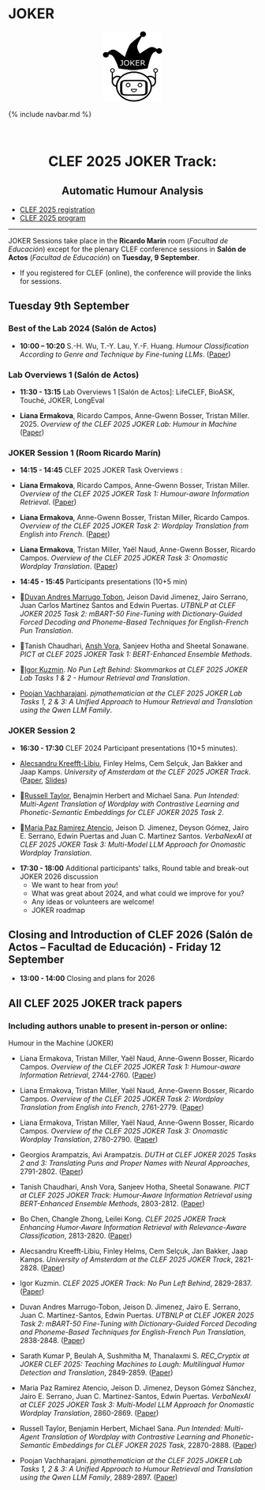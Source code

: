 # JOKER
<p align="center">
  <img src="./img/joker.png" width="120" height="142">
</p>

{% include navbar.md %}

<br>
  <h1 align="center">CLEF 2025 JOKER Track:</h1>
  <h2 align="center">Automatic Humour Analysis</h2>

* [CLEF 2025 registration](https://clef2025.clef-initiative.eu/index.php?page=Pages/registrationConference.html)
* [CLEF 2025 program](https://clef2025.clef-initiative.eu/index.php?page=Pages/programme.html)
  
<!---* [CLEF 2025 LNCS Proceedings, Vol I](https://doi.org/10.1007/978-3-031-71736-9)
* [CLEF 2025 LNCS Proceedings, Vol II](https://doi.org/10.1007/978-3-031-71908-0)
* [CLEF 2025 Working Notes](https://ceur-ws.org/Vol-3740/)-->
  

------------------------------------------------------------
JOKER Sessions take place in the **Ricardo Marín** room (_Facultad de Educación_) except for the plenary CLEF conference sessions in **Salón de Actos** (_Facultad de Educación_) on **Tuesday, 9 September**.

* If you registered for CLEF (online), the conference will provide the links for sessions.

## Tuesday 9th September 

### Best of the Lab 2024 (Salón de Actos)
* **10:00 – 10:20** S.-H. Wu, T.-Y. Lau, Y.-F. Huang. _Humour Classification According to Genre and Technique by Fine-tuning LLMs_.
([Paper](https://link.springer.com/content/pdf/10.1007/978-3-032-04354-2_11))

### Lab Overviews 1 (Salón de Actos)
* **11:30 - 13:15**	Lab Overviews 1 [Salón de Actos]: LifeCLEF, BioASK, Touché, JOKER, LongEval

* **Liana Ermakova**, Ricardo Campos, Anne-Gwenn Bosser, Tristan Miller. 2025. _Overview of the CLEF 2025 JOKER Lab: Humour in Machine_
([Paper](https://link.springer.com/content/pdf/10.1007/978-3-032-04354-2_18))

### JOKER Session 1 (Room Ricardo Marín)

* **14:15 - 14:45** CLEF 2025 JOKER Task Overviews <!---([Slides](slides/CLEF24_JOKER_Task_Overviews.pdf))-->:

* **Liana Ermakova**, Ricardo Campos, Anne-Gwenn Bosser, Tristan Miller. 
_Overview of the CLEF 2025 JOKER Task 1: Humour-aware Information Retrieval_.
([Paper](https://www.dei.unipd.it/~faggioli/temp/clef2025/paper_218.pdf))

* **Liana Ermakova**, Anne-Gwenn Bosser, Tristan Miller, Ricardo Campos.
_Overview of the CLEF 2025 JOKER Task 2: Wordplay Translation from English into French_. 
([Paper](https://www.dei.unipd.it/~faggioli/temp/clef2025/paper_219.pdf))

* **Liana Ermakova**, Tristan Miller, Yaël Naud, Anne-Gwenn Bosser, Ricardo Campos. 
_Overview of the CLEF 2025 JOKER Task 3: Onomastic Wordplay Translation_.
([Paper](https://www.dei.unipd.it/~faggioli/temp/clef2025/paper_220.pdf))

* **14:45 - 15:45** Participants presentations (10+5 min)

* 📶<ins>Duvan Andres Marrugo Tobon</ins>, Jeison David Jimenez, Jairo Serrano, Juan Carlos Martinez Santos and Edwin Puertas.
_UTBNLP at CLEF JOKER 2025 Task 2: mBART-50 Fine-Tuning with Dictionary-Guided Forced Decoding and Phoneme-Based Techniques for English-French Pun Translation_.
<!---([Paper](https://ceur-ws.org/Vol-3740/paper-178.pdf), [Slides](slides/JokerCLEF2024Popova.pdf))-->
  
* 📶Tanish Chaudhari, <ins>Ansh Vora</ins>, Sanjeev Hotha and Sheetal Sonawane.
_PICT at CLEF 2025 JOKER Task 1: BERT-Enhanced Ensemble Methods_.
<!---([Paper](https://ceur-ws.org/Vol-3740/paper-183.pdf))-->

* 📶<ins>Igor Kuzmin</ins>.
_No Pun Left Behind: Skommarkos at CLEF 2025 JOKER Lab Tasks 1 \& 2 - Humour Retrieval and Translation_.
<!---([Paper](https://ceur-ws.org/Vol-3740/paper-181.pdf), [Slides](slides/clef24uva-joker.pdf))-->

<!---* Bo Chen, Changle Zhong and Leilei Kong.
_CLEF 2025 JOKER Track Enhancing Humor-Aware Information Retrieval with Relevance-Aware Classification_.
([Paper](https://ceur-ws.org/Vol-3740/paper-173.pdf))-->

* <ins>Poojan Vachharajani</ins>.
_pjmathematician at the CLEF 2025 JOKER Lab Tasks 1, 2 & 3: A Unified Approach to Humour Retrieval and Translation using the Qwen LLM Family_.


### JOKER Session 2

* **16:30 - 17:30** CLEF 2024 Participant presentations (10+5 minutes).

<!---([Paper](https://ceur-ws.org/Vol-3740/paper-172.pdf), [Slides](slides/JokerCLEF2024Epron.pdf))-->

* <ins>Alecsandru Kreefft-Libiu</ins>, Finley Helms, Cem Selçuk, Jan Bakker and Jaap Kamps.
_University of Amsterdam at the CLEF 2025 JOKER Track_.
([Paper](https://www.dei.unipd.it/~faggioli/temp/clef2025/paper_224.pdf), [Slides](slides/CLEF25JOKER-UvA.pdf))

<!---* Sarath Kumar P, Beulah A, Sushmitha M and Thanalaxmi S.
_REC_Cryptix at JOKER CLEF 2025: Teaching Machines to Laugh: Multilingual Humor Detection and Translation_.
([Paper](https://ceur-ws.org/Vol-3740/paper-171.pdf), [Slides](slides/JokerCLEF2024ReginaPetra.pdf))-->

* 📶<ins>Russell Taylor</ins>, Benajmin Herbert and Michael Sana.
_Pun Intended: Multi-Agent Translation of Wordplay with Contrastive Learning and Phonetic-Semantic Embeddings for CLEF JOKER 2025 Task 2_.
<!---([Paper](https://ceur-ws.org/Vol-3740/paper-174.pdf))-->

<!---* Giorgos Arampatzis and Avi Arampatzis.
_DUTH at CLEF JOKER 2025 Tasks 2 and 3: Translating Puns and Proper Names with Neural Approaches_.
([Paper](https://ceur-ws.org/Vol-3740/paper-176.pdf))-->

* 📶<ins>Maria Paz Ramirez Atencio</ins>, Jeison D. Jimenez, Deyson Gómez, Jairo E. Serrano, Edwin Puertas and Juan C. Martinez Santos.
_VerbaNexAI at CLEF 2025 JOKER Task 3: Multi-Model LLM Approach for Onomastic Wordplay Translation_.
<!---([Paper](https://ceur-ws.org/Vol-3740/paper-180.pdf))-->

* **17:30 - 18:00** Additional participants' talks, Round table and break-out JOKER 2026 discussion
    * We want to hear from *you*!
    * What was great about 2024, and what could we improve for you?
    * Any ideas or volunteers are welcome!
    * JOKER roadmap 

## Closing and Introduction of CLEF 2026 (Salón de Actos – Facultad de Educación) - Friday 12 September

* **13:00 - 14:00** Closing and plans for 2026 

## All CLEF 2025 JOKER track papers 

### Including authors unable to present in-person or online:

Humour in the Machine (JOKER)

* Liana Ermakova, Tristan Miller, Yaël Naud, Anne-Gwenn Bosser, Ricardo Campos.
_Overview of the CLEF 2025 JOKER Task 1: Humour-aware Information Retrieval_, 2744-2760.
([Paper](https://www.dei.unipd.it/~faggioli/temp/clef2025/paper_218.pdf))

* Liana Ermakova, Tristan Miller, Yaël Naud, Anne-Gwenn Bosser, Ricardo Campos.
_Overview of the CLEF 2025 JOKER Task 2: Wordplay Translation from English into French_, 2761-2779.
([Paper](https://www.dei.unipd.it/~faggioli/temp/clef2025/paper_219.pdf))

* Liana Ermakova, Tristan Miller, Yaël Naud, Anne-Gwenn Bosser, Ricardo Campos.
_Overview of the CLEF 2025 JOKER Task 3: Onomastic Wordplay Translation_, 2780-2790.
([Paper](https://www.dei.unipd.it/~faggioli/temp/clef2025/paper_220.pdf))

* Georgios Arampatzis, Avi Arampatzis.
_DUTH at CLEF JOKER 2025 Tasks 2 and 3: Translating Puns and Proper Names with Neural Approaches_, 2791-2802.
([Paper](https://www.dei.unipd.it/~faggioli/temp/clef2025/paper_221.pdf))

* Tanish Chaudhari, Ansh Vora, Sanjeev Hotha, Sheetal Sonawane.
_PICT at CLEF 2025 JOKER Track: Humour-Aware Information Retrieval using BERT-Enhanced Ensemble Methods_, 2803-2812.
([Paper](https://www.dei.unipd.it/~faggioli/temp/clef2025/paper_222.pdf))

* Bo Chen, Changle Zhong, Leilei Kong.
_CLEF 2025 JOKER Track Enhancing Humor-Aware Information Retrieval with Relevance-Aware Classification_, 2813-2820.
([Paper](https://www.dei.unipd.it/~faggioli/temp/clef2025/paper_223.pdf))

* Alecsandru Kreefft-Libiu, Finley Helms, Cem Selçuk, Jan Bakker, Jaap Kamps.
_University of Amsterdam at the CLEF 2025 JOKER Track_, 2821-2828.
([Paper](https://www.dei.unipd.it/~faggioli/temp/clef2025/paper_224.pdf))

* Igor Kuzmin.
_CLEF 2025 JOKER Track: No Pun Left Behind_, 2829-2837.
([Paper](https://www.dei.unipd.it/~faggioli/temp/clef2025/paper_225.pdf))

* Duvan Andres Marrugo-Tobon, Jeison D. Jimenez, Jairo E. Serrano, Juan C. Martinez-Santos, Edwin Puertas.
_UTBNLP at CLEF JOKER 2025 Task 2: mBART-50 Fine-Tuning with Dictionary-Guided Forced Decoding and Phoneme-Based Techniques for English-French Pun Translation_, 2838-2848.
([Paper](https://www.dei.unipd.it/~faggioli/temp/clef2025/paper_226.pdf))

* Sarath Kumar P, Beulah A, Sushmitha M, Thanalaxmi S.
_REC_Cryptix at JOKER CLEF 2025: Teaching Machines to Laugh: Multilingual Humor Detection and Translation_, 2849-2859.
([Paper](https://www.dei.unipd.it/~faggioli/temp/clef2025/paper_227.pdf))

* Maria Paz Ramirez Atencio, Jeison D. Jimenez, Deyson Gómez Sánchez, Jairo E. Serrano, Juan C. Martinez-Santos, Edwin Puertas. 
_VerbaNexAI at CLEF 2025 JOKER Task 3: Multi-Model LLM Approach for Onomastic Wordplay Translation_, 2860-2869.
([Paper](https://www.dei.unipd.it/~faggioli/temp/clef2025/paper_228.pdf))

* Russell Taylor, Benjamin Herbert, Michael Sana.
_Pun Intended: Multi-Agent Translation of Wordplay with Contrastive Learning and Phonetic-Semantic Embeddings for CLEF JOKER 2025 Task_, 22870-2888.
([Paper](https://www.dei.unipd.it/~faggioli/temp/clef2025/paper_229.pdf))

* Poojan Vachharajani.
_pjmathematician at the CLEF 2025 JOKER Lab Tasks 1, 2 & 3: A Unified Approach to Humour Retrieval and Translation using the Qwen LLM Family_, 2889-2897.
([Paper](https://www.dei.unipd.it/~faggioli/temp/clef2025/paper_230.pdf))


